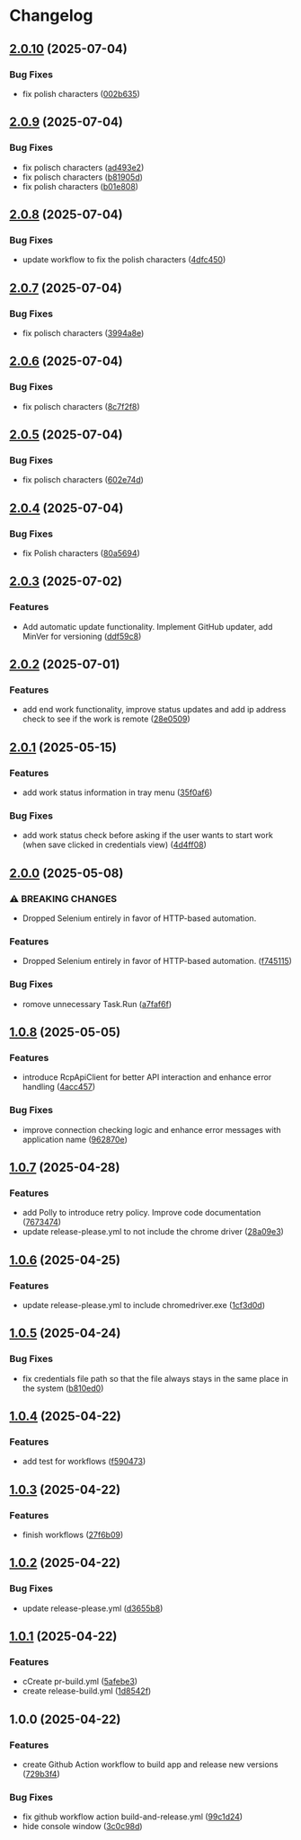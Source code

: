 # Changelog

## [2.0.10](https://github.com/mslowin/EasyRCP/compare/v2.0.9...v2.0.10) (2025-07-04)


### Bug Fixes

* fix polish characters ([002b635](https://github.com/mslowin/EasyRCP/commit/002b635afa13a9ce6e9b00bb62ff4e8705e76349))

## [2.0.9](https://github.com/mslowin/EasyRCP/compare/v2.0.8...v2.0.9) (2025-07-04)


### Bug Fixes

* fix polisch characters ([ad493e2](https://github.com/mslowin/EasyRCP/commit/ad493e290cc9ffcfeffac9483079d45a1b6f4cd2))
* fix polisch characters ([b81905d](https://github.com/mslowin/EasyRCP/commit/b81905d9306d6a57a69a677b1d14e5dad39cc092))
* fix polish characters ([b01e808](https://github.com/mslowin/EasyRCP/commit/b01e808a0684d792cdf287233636ec4885ee09c0))

## [2.0.8](https://github.com/mslowin/EasyRCP/compare/v2.0.7...v2.0.8) (2025-07-04)


### Bug Fixes

* update workflow to fix the polish characters ([4dfc450](https://github.com/mslowin/EasyRCP/commit/4dfc45071c0438e0072b8ecb12e5c6aaa2b0ab35))

## [2.0.7](https://github.com/mslowin/EasyRCP/compare/v2.0.6...v2.0.7) (2025-07-04)


### Bug Fixes

* fix polisch characters ([3994a8e](https://github.com/mslowin/EasyRCP/commit/3994a8ea80abeb1169b051d6ebadef325eece792))

## [2.0.6](https://github.com/mslowin/EasyRCP/compare/v2.0.5...v2.0.6) (2025-07-04)


### Bug Fixes

* fix polisch characters ([8c7f2f8](https://github.com/mslowin/EasyRCP/commit/8c7f2f8c8b89232eab54ac19f434adbb58ecb280))

## [2.0.5](https://github.com/mslowin/EasyRCP/compare/v2.0.4...v2.0.5) (2025-07-04)


### Bug Fixes

* fix polisch characters ([602e74d](https://github.com/mslowin/EasyRCP/commit/602e74db4e319c8e01f9c4b4fa6460fa5698a6e1))

## [2.0.4](https://github.com/mslowin/EasyRCP/compare/v2.0.3...v2.0.4) (2025-07-04)


### Bug Fixes

* fix Polish characters ([80a5694](https://github.com/mslowin/EasyRCP/commit/80a5694045d905087ef1f63cee8abd8f9f969992))

## [2.0.3](https://github.com/mslowin/EasyRCP/compare/v2.0.2...v2.0.3) (2025-07-02)


### Features

* Add automatic update functionality. Implement GitHub updater, add MinVer for versioning ([ddf59c8](https://github.com/mslowin/EasyRCP/commit/ddf59c87f6aac322646e0f7b4a44efe9c094348f))

## [2.0.2](https://github.com/mslowin/EasyRCP/compare/v2.0.1...v2.0.2) (2025-07-01)


### Features

* add end work functionality, improve status updates and add ip address check to see if the work is remote ([28e0509](https://github.com/mslowin/EasyRCP/commit/28e0509a6c4b44cdfb75cf455aba36946ebb8c84))

## [2.0.1](https://github.com/mslowin/EasyRCP/compare/v2.0.0...v2.0.1) (2025-05-15)


### Features

* add work status information in tray menu ([35f0af6](https://github.com/mslowin/EasyRCP/commit/35f0af6af2a6cd615ac7a60ddbee64f9a0d1873e))


### Bug Fixes

* add work status check before asking if the user wants to start work (when save clicked in credentials view) ([4d4ff08](https://github.com/mslowin/EasyRCP/commit/4d4ff084f345de30e9bbac966827c65388cc507a))

## [2.0.0](https://github.com/mslowin/EasyRCP/compare/v1.0.8...v2.0.0) (2025-05-08)


### ⚠ BREAKING CHANGES

* Dropped Selenium entirely in favor of HTTP-based automation.

### Features

* Dropped Selenium entirely in favor of HTTP-based automation. ([f745115](https://github.com/mslowin/EasyRCP/commit/f745115b29451162768c9b85ffcfc6cdcd485ddb))


### Bug Fixes

* romove unnecessary Task.Run ([a7faf6f](https://github.com/mslowin/EasyRCP/commit/a7faf6f2eb1aa1f5bda85c401a55bf4999463325))

## [1.0.8](https://github.com/mslowin/EasyRCP/compare/v1.0.7...v1.0.8) (2025-05-05)


### Features

* introduce RcpApiClient for better API interaction and enhance error handling ([4acc457](https://github.com/mslowin/EasyRCP/commit/4acc4573eefea5d6e806b66eb3c69e7c6d091a19))


### Bug Fixes

* improve connection checking logic and enhance error messages with application name ([962870e](https://github.com/mslowin/EasyRCP/commit/962870e056b1c69adb53fdae0f8902677f53c330))

## [1.0.7](https://github.com/mslowin/EasyRCP/compare/v1.0.6...v1.0.7) (2025-04-28)


### Features

* add Polly to introduce retry policy. Improve code documentation ([7673474](https://github.com/mslowin/EasyRCP/commit/76734748df9a7d02f85e18a9ed2d1697f9dcb5c3))
* update release-please.yml to not include the chrome driver ([28a09e3](https://github.com/mslowin/EasyRCP/commit/28a09e363ead11228dff05fe0c22c44f31b4c162))

## [1.0.6](https://github.com/mslowin/EasyRCP/compare/v1.0.5...v1.0.6) (2025-04-25)


### Features

* update release-please.yml to include chromedriver.exe ([1cf3d0d](https://github.com/mslowin/EasyRCP/commit/1cf3d0d546ab060d933b26bae601f6a27c1ad918))

## [1.0.5](https://github.com/mslowin/EasyRCP/compare/v1.0.4...v1.0.5) (2025-04-24)


### Bug Fixes

* fix credentials file path so that the file always stays in the same place in the system ([b810ed0](https://github.com/mslowin/EasyRCP/commit/b810ed0f12936a959a200463a615d58a9e585bf3))

## [1.0.4](https://github.com/mslowin/EasyRCP/compare/v1.0.3...v1.0.4) (2025-04-22)


### Features

* add test for workflows ([f590473](https://github.com/mslowin/EasyRCP/commit/f590473dca55259274923aea8f902f70eea6dd4d))

## [1.0.3](https://github.com/mslowin/EasyRCP/compare/v1.0.2...v1.0.3) (2025-04-22)


### Features

* finish workflows ([27f6b09](https://github.com/mslowin/EasyRCP/commit/27f6b09e8dd1485eea606ca2eb472841fb63f967))

## [1.0.2](https://github.com/mslowin/EasyRCP/compare/v1.0.1...v1.0.2) (2025-04-22)


### Bug Fixes

* update release-please.yml ([d3655b8](https://github.com/mslowin/EasyRCP/commit/d3655b845b0713fedb17986c922d65c279f75434))

## [1.0.1](https://github.com/mslowin/EasyRCP/compare/v1.0.0...v1.0.1) (2025-04-22)


### Features

* cCreate pr-build.yml ([5afebe3](https://github.com/mslowin/EasyRCP/commit/5afebe37b3c1bd00177ead3f21e3947709be7307))
* create release-build.yml ([1d8542f](https://github.com/mslowin/EasyRCP/commit/1d8542fba210d645573c2bfdca66cc8cf7a04007))

## 1.0.0 (2025-04-22)


### Features

* create Github Action workflow to build app and release new versions ([729b3f4](https://github.com/mslowin/EasyRCP/commit/729b3f4ceb52b166a4bf92f2890115848096c355))


### Bug Fixes

* fix github workflow action build-and-release.yml ([99c1d24](https://github.com/mslowin/EasyRCP/commit/99c1d24e0bcbac3a8409205eb67f28c7329c8926))
* hide console window ([3c0c98d](https://github.com/mslowin/EasyRCP/commit/3c0c98d621da1b024bc023d00384672115ef8419))
